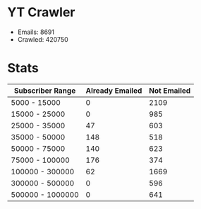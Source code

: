# YT Crawler
- Emails: 8691
- Crawled: 420750

# Stats
| Subscriber Range  | Already Emailed | Not Emailed |
|-------|-------|-------|
| 5000 - 15000 | 0 | 2109 |
| 15000 - 25000 | 0 | 985 |
| 25000 - 35000 | 47 | 603 |
| 35000 - 50000 | 148 | 518 |
| 50000 - 75000 | 140 | 623 |
| 75000 - 100000 | 176 | 374 |
| 100000 - 300000 | 62 | 1669 |
| 300000 - 500000 | 0 | 596 |
| 500000 - 1000000 | 0 | 641 |
